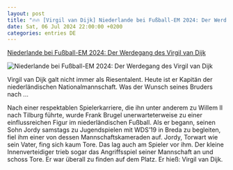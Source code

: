 ```yaml
---
layout: post
title: "🔥🔥 [Virgil van Dijk] Niederlande bei Fußball-EM 2024: Der Werdegang des Virgil van Dijk"
date: Sat, 06 Jul 2024 22:00:00 +0200
categories: entries DE
---
```

[Niederlande bei Fußball-EM 2024: Der Werdegang des Virgil van Dijk](https://www.faz.net/aktuell/sport/fussball-em/niederlande-bei-fussball-em-2024-der-werdegang-des-virgil-van-dijk-19833743.html)

![Niederlande bei Fußball-EM 2024: Der Werdegang des Virgil van Dijk](https://media0.faz.net/ppmedia/aktuell/sport/3102278360/1.9833742/facebook_teaser_fplus/geht-voran-virgil-van-dijk-32.jpg)

Virgil van Dijk galt nicht immer als Riesentalent. Heute ist er Kapitän der niederländischen Nationalmannschaft. Was der Wunsch seines Bruders nach ...

Nach einer respektablen Spielerkarriere, die ihn unter anderem zu Willem II nach Tilburg führte, wurde Frank Brugel unerwarteterweise zu einer einflussreichen Figur im niederländischen Fußball. Als er begann, seinen Sohn Jordy samstags zu Jugendspielen mit WDS’19 in Breda zu begleiten, fiel ihm einer von dessen Mannschaftskameraden auf. Jordy, Torwart wie sein Vater, fing sich kaum Tore. Das lag auch am Spieler vor ihm. Der kleine Innenverteidiger trieb sogar das Angriffsspiel seiner Mannschaft an und schoss Tore. Er war überall zu finden auf dem Platz. Er hieß: Virgil van Dijk.

